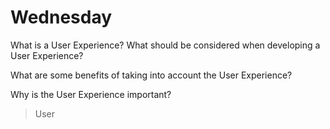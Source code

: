 # Wednesday
What is a User Experience? What should be considered when developing a User Experience?
> 

What are some benefits of taking into account the User Experience?
>

Why is the User Experience important?
>User 
